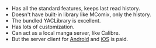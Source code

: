 - Has all the standard features, keeps last read history.
- Doesn't have built-in library like MComix, only the history.
- The bundled YACLibrary is excellent.
- Has lots of customization.
- Can act as a local manga server, like Calibre.
- But the server client for [Android](https://play.google.com/store/apps/details?id=com.yacreader.yacreader&hl=en&gl=US) and [iOS](https://apps.apple.com/ca/app/yacreader-comic-reader/id635717885) is paid.
